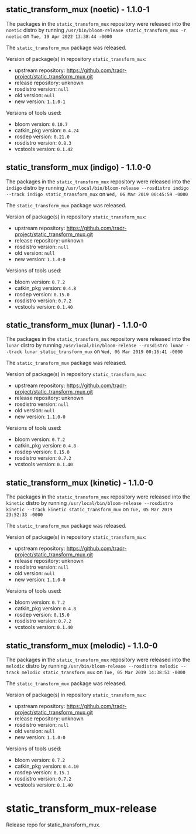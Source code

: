 ## static_transform_mux (noetic) - 1.1.0-1

The packages in the `static_transform_mux` repository were released into the `noetic` distro by running `/usr/bin/bloom-release static_transform_mux -r noetic` on `Tue, 19 Apr 2022 13:38:44 -0000`

The `static_transform_mux` package was released.

Version of package(s) in repository `static_transform_mux`:

- upstream repository: https://github.com/tradr-project/static_transform_mux.git
- release repository: unknown
- rosdistro version: `null`
- old version: `null`
- new version: `1.1.0-1`

Versions of tools used:

- bloom version: `0.10.7`
- catkin_pkg version: `0.4.24`
- rosdep version: `0.21.0`
- rosdistro version: `0.8.3`
- vcstools version: `0.1.42`


## static_transform_mux (indigo) - 1.1.0-0

The packages in the `static_transform_mux` repository were released into the `indigo` distro by running `/usr/local/bin/bloom-release --rosdistro indigo --track indigo static_transform_mux` on `Wed, 06 Mar 2019 00:45:59 -0000`

The `static_transform_mux` package was released.

Version of package(s) in repository `static_transform_mux`:

- upstream repository: https://github.com/tradr-project/static_transform_mux.git
- release repository: unknown
- rosdistro version: `null`
- old version: `null`
- new version: `1.1.0-0`

Versions of tools used:

- bloom version: `0.7.2`
- catkin_pkg version: `0.4.8`
- rosdep version: `0.15.0`
- rosdistro version: `0.7.2`
- vcstools version: `0.1.40`


## static_transform_mux (lunar) - 1.1.0-0

The packages in the `static_transform_mux` repository were released into the `lunar` distro by running `/usr/local/bin/bloom-release --rosdistro lunar --track lunar static_transform_mux` on `Wed, 06 Mar 2019 00:16:41 -0000`

The `static_transform_mux` package was released.

Version of package(s) in repository `static_transform_mux`:

- upstream repository: https://github.com/tradr-project/static_transform_mux.git
- release repository: unknown
- rosdistro version: `null`
- old version: `null`
- new version: `1.1.0-0`

Versions of tools used:

- bloom version: `0.7.2`
- catkin_pkg version: `0.4.8`
- rosdep version: `0.15.0`
- rosdistro version: `0.7.2`
- vcstools version: `0.1.40`


## static_transform_mux (kinetic) - 1.1.0-0

The packages in the `static_transform_mux` repository were released into the `kinetic` distro by running `/usr/local/bin/bloom-release --rosdistro kinetic --track kinetic static_transform_mux` on `Tue, 05 Mar 2019 23:52:33 -0000`

The `static_transform_mux` package was released.

Version of package(s) in repository `static_transform_mux`:

- upstream repository: https://github.com/tradr-project/static_transform_mux.git
- release repository: unknown
- rosdistro version: `null`
- old version: `null`
- new version: `1.1.0-0`

Versions of tools used:

- bloom version: `0.7.2`
- catkin_pkg version: `0.4.8`
- rosdep version: `0.15.0`
- rosdistro version: `0.7.2`
- vcstools version: `0.1.40`


## static_transform_mux (melodic) - 1.1.0-0

The packages in the `static_transform_mux` repository were released into the `melodic` distro by running `/usr/bin/bloom-release --rosdistro melodic --track melodic static_transform_mux` on `Tue, 05 Mar 2019 14:38:53 -0000`

The `static_transform_mux` package was released.

Version of package(s) in repository `static_transform_mux`:

- upstream repository: https://github.com/tradr-project/static_transform_mux.git
- release repository: unknown
- rosdistro version: `null`
- old version: `null`
- new version: `1.1.0-0`

Versions of tools used:

- bloom version: `0.7.2`
- catkin_pkg version: `0.4.10`
- rosdep version: `0.15.1`
- rosdistro version: `0.7.2`
- vcstools version: `0.1.40`


# static_transform_mux-release
Release repo for static_transform_mux.
